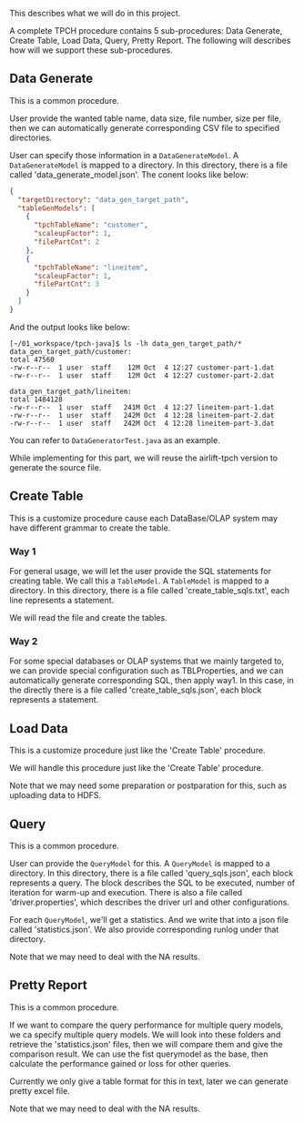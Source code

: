 This describes what we will do in this project.

A complete TPCH procedure contains 5 sub-procedures: Data Generate, Create Table, Load Data, Query, Pretty Report.
The following will describes how will we support these sub-procedures.

## Data Generate

This is a common procedure.

User provide the wanted table name, data size, file number, size per file,
then we can automatically generate corresponding CSV file to specified directories.

User can specify those information in a `DataGenerateModel`.
A `DataGenerateModel` is mapped to a directory.
In this directory, there is a file called 'data_generate_model.json'.
The conent looks like below:
```json
{
  "targetDirectory": "data_gen_target_path",
  "tableGenModels": [
    {
      "tpchTableName": "customer",
      "scaleupFactor": 1,
      "filePartCnt": 2
    },
    {
      "tpchTableName": "lineitem",
      "scaleupFactor": 1,
      "filePartCnt": 3
    }
  ]
}
```
And the output looks like below:
```shell
[~/01_workspace/tpch-java]$ ls -lh data_gen_target_path/*
data_gen_target_path/customer:
total 47560
-rw-r--r--  1 user  staff    12M Oct  4 12:27 customer-part-1.dat
-rw-r--r--  1 user  staff    12M Oct  4 12:27 customer-part-2.dat

data_gen_target_path/lineitem:
total 1484128
-rw-r--r--  1 user  staff   241M Oct  4 12:27 lineitem-part-1.dat
-rw-r--r--  1 user  staff   242M Oct  4 12:28 lineitem-part-2.dat
-rw-r--r--  1 user  staff   242M Oct  4 12:28 lineitem-part-3.dat
```

You can refer to `DataGeneratorTest.java` as an example.

While implementing for this part, we will reuse the airlift-tpch version to generate the source file.

## Create Table

This is a customize procedure cause each DataBase/OLAP system may have
different grammar to create the table.

### Way 1

For general usage, we will let the user provide the SQL statements for creating table.
We call this a `TableModel`.
A `TableModel` is mapped to a directory.
In this directory, there is a file called 'create_table_sqls.txt', each line represents a statement.

We will read the file and create the tables.

### Way 2

For some special databases or OLAP systems that we mainly targeted to,
we can provide special configuration such as TBLProperties,
and we can automatically generate corresponding SQL, then apply way1.
In this case, in the directly there is a file called 'create_table_sqls.json', each block represents a statement.


## Load Data

This is a customize procedure just like the 'Create Table' procedure.

We will handle this procedure just like the 'Create Table' procedure.

Note that we may need some preparation or postparation for this, such as uploading data to HDFS.

## Query

This is a common procedure.

User can provide the `QueryModel` for this.
A `QueryModel` is mapped to a directory.
In this directory, there is a file called 'query_sqls.json', each block represents a query.
The block describes the SQL to be executed, number of iteration for warm-up and execution.
There is also a file called 'driver.properties', which describes the driver url and other configurations.

For each `QueryModel`, we'll get a statistics. And we write that into a json file called 'statistics.json'.
We also provide corresponding runlog under that directory.

Note that we may need to deal with the NA results.

## Pretty Report

This is a common procedure.

If we want to compare the query performance for multiple query models,
we ca specify multiple query models. We will look into these folders and retrieve the 'statistics.json' files,
then  we will compare them and give the comparison result.
We can use the fist querymodel as the base,
then calculate the performance gained or loss for other queries.

Currently we only give a table format for this in text, later we can generate pretty excel file.

Note that we may need to deal with the NA results.